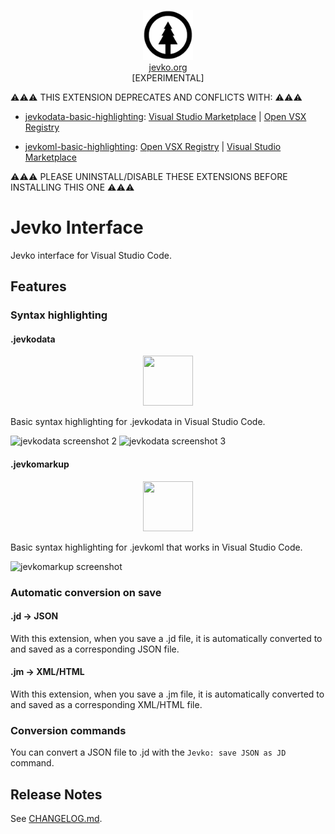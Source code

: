 <p align="center" style="text-align: center;">
<img src="jevko.png" width="80" height="80" /><br/>
<a href="https://jevko.org">jevko.org</a><br/>
<span>[EXPERIMENTAL]</span>
</p>

⚠️⚠️⚠️ THIS EXTENSION DEPRECATES AND CONFLICTS WITH: ⚠️⚠️⚠️

* [jevkodata-basic-highlighting](https://github.com/jevko/jevkodata-basic-highlighting-vscode): [Visual Studio Marketplace](https://marketplace.visualstudio.com/items?itemName=jevko.jevkodata-basic-highlighting) | [Open VSX Registry](https://open-vsx.org/extension/jevko/jevkodata-basic-highlighting)

* [jevkoml-basic-highlighting](https://github.com/jevko/jevkoml-basic-highlighting-vscode): [Open VSX Registry](https://open-vsx.org/extension/jevko/jevkoml-basic-highlighting) | [Visual Studio Marketplace](https://marketplace.visualstudio.com/items?itemName=jevko.jevkoml-basic-highlighting)

⚠️⚠️⚠️ PLEASE UNINSTALL/DISABLE THESE EXTENSIONS BEFORE INSTALLING THIS ONE ⚠️⚠️⚠️

# Jevko Interface

Jevko interface for Visual Studio Code.

<!-- TODO: PUBLISH -->
<!-- This extension is published to the [Visual Studio Marketplace](https://marketplace.visualstudio.com/items?itemName=jevko.jevko) as well as the [Open VSX Registry](https://open-vsx.org/extension/jevko/jevko). -->

<!-- TODO: PUBLISH -->
<!-- ## Installation

Launch VS Code Quick Open (Ctrl+P), paste the following command, and press enter.

```
ext install jevko.jevko
``` -->

## Features

### Syntax highlighting

#### .jevkodata

<p align="center" style="text-align: center;">
<img src="jevkodata.png" width="80" height="80" />
</p>

Basic syntax highlighting for .jevkodata in Visual Studio Code.

<!-- todo: better screenshots/gifs -->

![jevkodata screenshot 2](jd-screenshot2.png)
![jevkodata screenshot 3](jd-screenshot3.png)

#### .jevkomarkup

<p align="center" style="text-align: center;">
<img src="jevkoml.png" width="80" height="80" />
</p>

Basic syntax highlighting for .jevkoml that works in Visual Studio Code.

![jevkomarkup screenshot](jm-screenshot.png)

### Automatic conversion on save

<!-- todo: more accurate description -->

#### .jd -> JSON

With this extension, when you save a .jd file, it is automatically converted to and saved as a corresponding JSON file.

#### .jm -> XML/HTML

With this extension, when you save a .jm file, it is automatically converted to and saved as a corresponding XML/HTML file.

### Conversion commands

<!-- todo: implement -->

You can convert a JSON file to .jd with the `Jevko: save JSON as JD` command.

## Release Notes

See [CHANGELOG.md](CHANGELOG.md).

